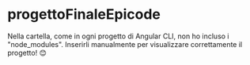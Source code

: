# progettoFinaleEpicode

Nella cartella, come in ogni progetto di Angular CLI, non ho incluso i "node_modules". Inserirli manualmente per visualizzare correttamente il progetto! 😊
